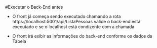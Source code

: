 ﻿#Executar o Back-End antes

- O front já começa sendo executado chamando a rota https://localhost:5001/api/ListaPessoas valide o back-end está executado
e se o localhost está condizente com a chamada

- O front irá exibir as informações do back-end conforme os dados da Tabela
